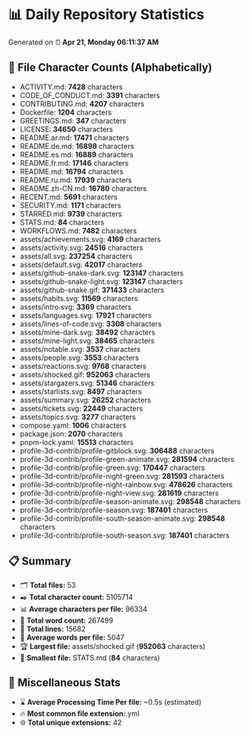 # 📊 Daily Repository Statistics
Generated on ⏰ **Apr 21, Monday 06:11:37 AM**

## 📂 File Character Counts (Alphabetically)
- ACTIVITY.md: **7428** characters
- CODE_OF_CONDUCT.md: **3391** characters
- CONTRIBUTING.md: **4207** characters
- Dockerfile: **1204** characters
- GREETINGS.md: **347** characters
- LICENSE: **34650** characters
- README.ar.md: **17471** characters
- README.de.md: **16898** characters
- README.es.md: **16889** characters
- README.fr.md: **17146** characters
- README.md: **16794** characters
- README.ru.md: **17939** characters
- README.zh-CN.md: **16780** characters
- RECENT.md: **5691** characters
- SECURITY.md: **1171** characters
- STARRED.md: **9739** characters
- STATS.md: **84** characters
- WORKFLOWS.md: **7482** characters
- assets/achievements.svg: **4169** characters
- assets/activity.svg: **24516** characters
- assets/all.svg: **237254** characters
- assets/default.svg: **42017** characters
- assets/github-snake-dark.svg: **123147** characters
- assets/github-snake-light.svg: **123147** characters
- assets/github-snake.gif: **371433** characters
- assets/habits.svg: **11569** characters
- assets/intro.svg: **3369** characters
- assets/languages.svg: **17921** characters
- assets/lines-of-code.svg: **3308** characters
- assets/mine-dark.svg: **38492** characters
- assets/mine-light.svg: **38465** characters
- assets/notable.svg: **3537** characters
- assets/people.svg: **3553** characters
- assets/reactions.svg: **9768** characters
- assets/shocked.gif: **952063** characters
- assets/stargazers.svg: **51346** characters
- assets/starlists.svg: **8497** characters
- assets/summary.svg: **26252** characters
- assets/tickets.svg: **22449** characters
- assets/topics.svg: **3277** characters
- compose.yaml: **1006** characters
- package.json: **2070** characters
- pnpm-lock.yaml: **15513** characters
- profile-3d-contrib/profile-gitblock.svg: **306488** characters
- profile-3d-contrib/profile-green-animate.svg: **281594** characters
- profile-3d-contrib/profile-green.svg: **170447** characters
- profile-3d-contrib/profile-night-green.svg: **281593** characters
- profile-3d-contrib/profile-night-rainbow.svg: **478626** characters
- profile-3d-contrib/profile-night-view.svg: **281619** characters
- profile-3d-contrib/profile-season-animate.svg: **298548** characters
- profile-3d-contrib/profile-season.svg: **187401** characters
- profile-3d-contrib/profile-south-season-animate.svg: **298548** characters
- profile-3d-contrib/profile-south-season.svg: **187401** characters

## 📋 Summary
- 🗂️ **Total files:** 53
- ✒️ **Total character count:** 5105714
- 📊 **Average characters per file:** 96334
- 📝 **Total word count:** 267499
- 🧾 **Total lines:** 15682
- 📐 **Average words per file:** 5047
- 🏆 **Largest file:** assets/shocked.gif (**952063** characters)
- 🥉 **Smallest file:** STATS.md (**84** characters)

## 🌟 Miscellaneous Stats
- ⌛ **Average Processing Time Per file:** ~0.5s (estimated)
- 🔥 **Most common file extension:** yml
- 🌐 **Total unique extensions:** 42
